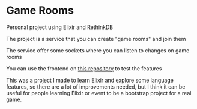 # Game Rooms

Personal project using Elixir and RethinkDB

The project is a service that you can create "game rooms" and join them

The service offer some sockets where you can listen to changes on game rooms

You can use the frontend on [this repository](https://github.com/gustavofp/game-rooms-frontend) to test the features

This was a project I made to learn Elixir and explore some language features, so there are a lot of improvements needed, but I think it can be useful for people learning Elixir or event to be a bootstrap project for a real game.
